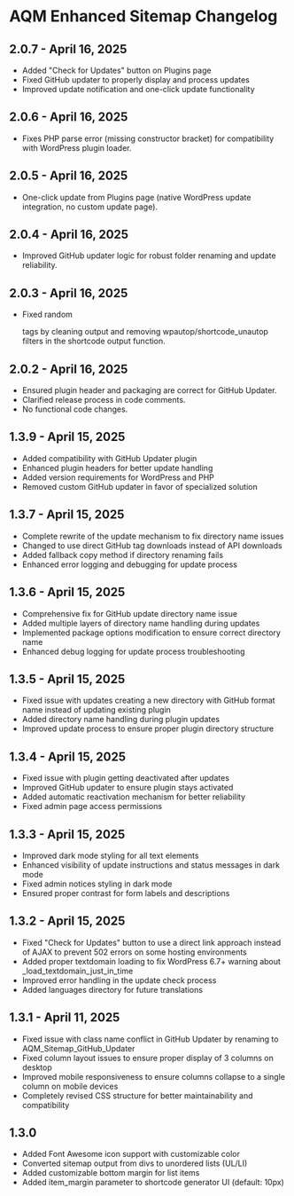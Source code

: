 # AQM Enhanced Sitemap Changelog

## 2.0.7 - April 16, 2025
- Added "Check for Updates" button on Plugins page
- Fixed GitHub updater to properly display and process updates
- Improved update notification and one-click update functionality

## 2.0.6 - April 16, 2025
- Fixes PHP parse error (missing constructor bracket) for compatibility with WordPress plugin loader.

## 2.0.5 - April 16, 2025
- One-click update from Plugins page (native WordPress update integration, no custom update page).

## 2.0.4 - April 16, 2025
- Improved GitHub updater logic for robust folder renaming and update reliability.

## 2.0.3 - April 16, 2025
- Fixed random <p> tags by cleaning output and removing wpautop/shortcode_unautop filters in the shortcode output function.

## 2.0.2 - April 16, 2025
- Ensured plugin header and packaging are correct for GitHub Updater.
- Clarified release process in code comments.
- No functional code changes.

## 1.3.9 - April 15, 2025
- Added compatibility with GitHub Updater plugin
- Enhanced plugin headers for better update handling
- Added version requirements for WordPress and PHP
- Removed custom GitHub updater in favor of specialized solution

## 1.3.7 - April 15, 2025
- Complete rewrite of the update mechanism to fix directory name issues
- Changed to use direct GitHub tag downloads instead of API downloads
- Added fallback copy method if directory renaming fails
- Enhanced error logging and debugging for update process

## 1.3.6 - April 15, 2025
- Comprehensive fix for GitHub update directory name issue
- Added multiple layers of directory name handling during updates
- Implemented package options modification to ensure correct directory name
- Enhanced debug logging for update process troubleshooting

## 1.3.5 - April 15, 2025
- Fixed issue with updates creating a new directory with GitHub format name instead of updating existing plugin
- Added directory name handling during plugin updates
- Improved update process to ensure proper plugin directory structure

## 1.3.4 - April 15, 2025
- Fixed issue with plugin getting deactivated after updates
- Improved GitHub updater to ensure plugin stays activated
- Added automatic reactivation mechanism for better reliability
- Fixed admin page access permissions

## 1.3.3 - April 15, 2025
- Improved dark mode styling for all text elements
- Enhanced visibility of update instructions and status messages in dark mode
- Fixed admin notices styling in dark mode
- Ensured proper contrast for form labels and descriptions

## 1.3.2 - April 15, 2025
- Fixed "Check for Updates" button to use a direct link approach instead of AJAX to prevent 502 errors on some hosting environments
- Added proper textdomain loading to fix WordPress 6.7+ warning about _load_textdomain_just_in_time
- Improved error handling in the update check process
- Added languages directory for future translations

## 1.3.1 - April 11, 2025
- Fixed issue with class name conflict in GitHub Updater by renaming to AQM_Sitemap_GitHub_Updater
- Fixed column layout issues to ensure proper display of 3 columns on desktop
- Improved mobile responsiveness to ensure columns collapse to a single column on mobile devices
- Completely revised CSS structure for better maintainability and compatibility

## 1.3.0
- Added Font Awesome icon support with customizable color
- Converted sitemap output from divs to unordered lists (UL/LI)
- Added customizable bottom margin for list items
- Added item_margin parameter to shortcode generator UI (default: 10px)
